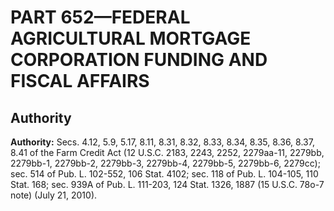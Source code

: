 # PART 652—FEDERAL AGRICULTURAL MORTGAGE CORPORATION FUNDING AND FISCAL AFFAIRS


## Authority

**Authority:** Secs. 4.12, 5.9, 5.17, 8.11, 8.31, 8.32, 8.33, 8.34, 8.35, 8.36, 8.37, 8.41 of the Farm Credit Act (12 U.S.C. 2183, 2243, 2252, 2279aa-11, 2279bb, 2279bb-1, 2279bb-2, 2279bb-3, 2279bb-4, 2279bb-5, 2279bb-6, 2279cc); sec. 514 of Pub. L. 102-552, 106 Stat. 4102; sec. 118 of Pub. L. 104-105, 110 Stat. 168; sec. 939A of Pub. L. 111-203, 124 Stat. 1326, 1887 (15 U.S.C. 78o-7 note) (July 21, 2010).


